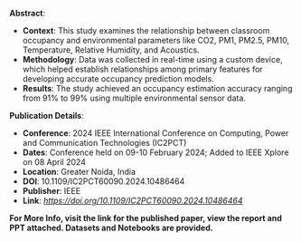 **Abstract**:

* **Context**: This study examines the relationship between classroom occupancy and environmental parameters like CO2, PM1, PM2.5, PM10, Temperature, Relative Humidity, and Acoustics.
* **Methodology**: Data was collected in real-time using a custom device, which helped establish relationships among primary features for developing accurate occupancy prediction models.
* **Results**: The study achieved an occupancy estimation accuracy ranging from 91% to 99% using multiple environmental sensor data.

**Publication Details**:

* **Conference**: 2024 IEEE International Conference on Computing, Power and Communication Technologies (IC2PCT)
* **Dates**: Conference held on 09-10 February 2024; Added to IEEE Xplore on 08 April 2024
* **Location**: Greater Noida, India
* **DOI**: 10.1109/IC2PCT60090.2024.10486464
* **Publisher**: IEEE
* **Link**: _https://doi.org/10.1109/IC2PCT60090.2024.10486464_

**For More Info, visit the link for the published paper, view the report and PPT attached. Datasets and Notebooks are provided.**
